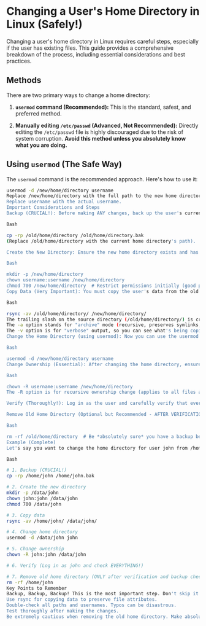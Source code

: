 # Changing a User's Home Directory in Linux (Safely!)

Changing a user's home directory in Linux requires careful steps, especially if the user has existing files.  This guide provides a comprehensive breakdown of the process, including essential considerations and best practices.

## Methods

There are two primary ways to change a home directory:

1.  **`usermod` command (Recommended):** This is the standard, safest, and preferred method.

2.  **Manually editing `/etc/passwd` (Advanced, Not Recommended):** Directly editing the `/etc/passwd` file is highly discouraged due to the risk of system corruption.  **Avoid this method unless you absolutely know what you are doing.**

## Using `usermod` (The Safe Way)

The `usermod` command is the recommended approach. Here's how to use it:

```bash
usermod -d /new/home/directory username
Replace /new/home/directory with the full path to the new home directory. Make sure this directory exists! If it doesn't, create it first: mkdir -p /new/home/directory (the -p option creates parent directories if needed).
Replace username with the actual username.
Important Considerations and Steps
Backup (CRUCIAL!): Before making ANY changes, back up the user's current home directory. This is absolutely essential in case something goes wrong.  You can use:

Bash

cp -rp /old/home/directory /old/home/directory.bak
(Replace /old/home/directory with the current home directory's path).

Create the New Directory: Ensure the new home directory exists and has the correct ownership and permissions.  The user should own the new directory. Use these commands:

Bash

mkdir -p /new/home/directory
chown username:username /new/home/directory
chmod 700 /new/home/directory  # Restrict permissions initially (good practice)
Copy Data (Very Important): You must copy the user's data from the old home directory to the new one.  Use rsync for this, as it preserves permissions, symbolic links, and other file attributes:

Bash

rsync -av /old/home/directory/ /new/home/directory/
The trailing slash on the source directory (/old/home/directory/) is critical. It copies the contents of the directory, not the directory itself.
The -a option stands for "archive" mode (recursive, preserves symlinks, times, permissions, etc.).
The -v option is for "verbose" output, so you can see what's being copied.
Change the Home Directory (using usermod): Now you can use the usermod command:

Bash

usermod -d /new/home/directory username
Change Ownership (Essential): After changing the home directory, ensure the user owns all the files and directories within it:

Bash

chown -R username:username /new/home/directory
The -R option is for recursive ownership change (applies to all files and subdirectories).

Verify (Thoroughly!): Log in as the user and carefully verify that everything is working correctly. Check files, settings, and applications.  This is a crucial step!

Remove Old Home Directory (Optional but Recommended - AFTER VERIFICATION AND BACKUP CHECK!): Once you're absolutely certain everything is working as expected, and you've double-checked your backup, you can remove the old home directory.

Bash

rm -rf /old/home/directory  # Be *absolutely sure* you have a backup before running this!
Example (Complete)
Let's say you want to change the home directory for user john from /home/john to /data/john.

Bash

# 1. Backup (CRUCIAL!)
cp -rp /home/john /home/john.bak

# 2. Create the new directory
mkdir -p /data/john
chown john:john /data/john
chmod 700 /data/john

# 3. Copy data
rsync -av /home/john/ /data/john/

# 4. Change home directory
usermod -d /data/john john

# 5. Change ownership
chown -R john:john /data/john

# 6. Verify (Log in as john and check EVERYTHING!)

# 7. Remove old home directory (ONLY after verification and backup check!)
rm -rf /home/john
Key Points to Remember
Backup, Backup, Backup! This is the most important step. Don't skip it.
Use rsync for copying data to preserve file attributes.
Double-check all paths and usernames. Typos can be disastrous.
Test thoroughly after making the changes.
Be extremely cautious when removing the old home directory. Make absolutely sure you have a good backup.
